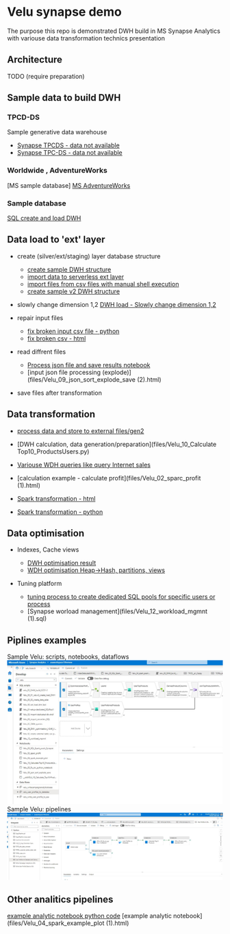 # Velu synapse demo
The purpose this repo is demonstrated DWH build in MS Synapse Analytics with variouse data transformation technics presentation
## Architecture
TODO (require preparation)

## Sample data to build DWH
### TPCD-DS
Sample generative data warehouse
 - [Synapse TPCDS - data not available](https://www.albertnogues.com/load-data-from-azure-blob-storage-and-run-tpc-ds-queries-on-azure-synapse/)
 - [Synapse TPC-DS - data not available](https://www.linkedin.com/pulse/automated-tpc-ds-benchmark-testing-azure-synapse-analytics-wang/)
### Worldwide , AdventureWorks
[MS sample database] [MS AdventureWorks ](https://github.com/microsoft/sql-server-samples/tree/master/samples/databases )
### Sample database
[SQL create and load DWH](files/Velu_00_01_veluv2_create_load_DWH.sql)
## Data load to 'ext' layer
- create (silver/ext/staging) layer database structure
  - [create sample DWH structure](files/Velu_00_02_create_date_sales.sql)
  - [import data to serverless ext layer](files/Velu_03_import_serverless_SQL.sql)
  - [import files from csv files with manual shell execution](files/Velu_02-import-dedicated-db-shell.sql)
  - [create sample v2 DWH structure](files/Velu_00_ext_load_dim_fact.sql)
- slowly change dimension 1,2
[DWH load - Slowly change dimension 1,2](files/velu_05_DHW_build_SCD1-2.sql)
- repair input files 
  - [fix broken input csv file - python](files/Velu_03_fix_csv_python_notebook.py)
  - [fix broken csv - html](files/VELU_03_fix_csv_python_notebook.html)

- read diffrent files
  - [Process json file and save results ](files/VELU_09_json_sort_explode_save.html) [notebook](files/VELU_09_json_sort_explode_save.ipynb)
  - [input json file processing (explode)](files/Velu_09_json_sort_explode_save \(2\).html)


- save files after transformation
## Data transformation 
- [process data and store to external files/gen2](files/Velu_02_create_external_table_csv_parquet.sql)
- [DWH calculation, data generation/preparation](files/Velu_10_Calculate Top10_ProductsUsers.py)
- [Variouse WDH queries like query Internet sales](files/Velu_05_DWH_queries.sql)

- [calculation example - calculate profit](files/Velu_02_sparc_profit (1).html)
- [Spark transformation - html](files/Velu_03_SQL_Spark_pools_Synapse.html)
- [Spark transformation - python](files/Velu_03_SQL_Spark_pools_Synapse.py)



## Data optimisation
- Indexes, Cache views
  - [DWH optimisation result](files/Velu_06_DWH_optimisaiton.sqlplan)
  - [WDH optimisation Heap->Hash, partitions, views](files/Velu_06_DWH_optimisaiton_HEAP_HASH_Partition.sql)

- Tuning platform
  - [tuning process to create dedicated SQL pools for specific users or process](files/Velu_01-setup-dedicated_SQLPool1.sql)
  - [Synapse worload management](files/Velu_12_workload_mgmnt \(1\).sql)
## Piplines examples
Sample Velu: scripts, notebooks, dataflows  
[![Piplene1](files/velu_dataflows_notebooks_sql_scripts.JPG "Piplene1")](https://github.com/kzielins/synapse-demo/blob/velu/pipeline/User%20Profiles%20to%20Datalake%20and%20Calcuate%20Top%205.json "Piplene1")
Sample Velu:  pipelines
[![Piplene2](files/velu_pipline01.JPG "Piplene2")](https://github.com/kzielins/synapse-demo/blob/velu/files/velu_dataflows_notebooks_sql_scripts.JPG "Piplene2")
 
## Other analitics pipelines
[example analytic notebook python code](files/Velu_04_spark_example_plot.py)
[example analytic notebook](files/Velu_04_spark_example_plot (1).html)









